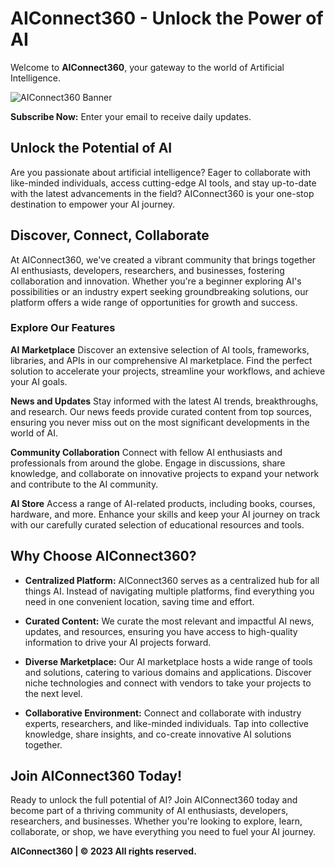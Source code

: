 # **AIConnect360** - Unlock the Power of AI

Welcome to **AIConnect360**, your gateway to the world of Artificial Intelligence.

![AIConnect360 Banner](https://aiconnect360.com/_next/image?url=%2F_next%2Fstatic%2Fmedia%2FAIConnect360-white.f82187eb.png&w=640&q=75)

**Subscribe Now:** Enter your email to receive daily updates.

Unlock the Potential of AI
---------------------------

Are you passionate about artificial intelligence? Eager to collaborate with like-minded individuals, access cutting-edge AI tools, and stay up-to-date with the latest advancements in the field? AIConnect360 is your one-stop destination to empower your AI journey.

Discover, Connect, Collaborate
------------------------------

At AIConnect360, we've created a vibrant community that brings together AI enthusiasts, developers, researchers, and businesses, fostering collaboration and innovation. Whether you're a beginner exploring AI's possibilities or an industry expert seeking groundbreaking solutions, our platform offers a wide range of opportunities for growth and success.

### Explore Our Features

**AI Marketplace**
Discover an extensive selection of AI tools, frameworks, libraries, and APIs in our comprehensive AI marketplace. Find the perfect solution to accelerate your projects, streamline your workflows, and achieve your AI goals.

**News and Updates**
Stay informed with the latest AI trends, breakthroughs, and research. Our news feeds provide curated content from top sources, ensuring you never miss out on the most significant developments in the world of AI.

**Community Collaboration**
Connect with fellow AI enthusiasts and professionals from around the globe. Engage in discussions, share knowledge, and collaborate on innovative projects to expand your network and contribute to the AI community.

**AI Store**
Access a range of AI-related products, including books, courses, hardware, and more. Enhance your skills and keep your AI journey on track with our carefully curated selection of educational resources and tools.

Why Choose AIConnect360?
--------------------------

- **Centralized Platform:** AIConnect360 serves as a centralized hub for all things AI. Instead of navigating multiple platforms, find everything you need in one convenient location, saving time and effort.

- **Curated Content:** We curate the most relevant and impactful AI news, updates, and resources, ensuring you have access to high-quality information to drive your AI projects forward.

- **Diverse Marketplace:** Our AI marketplace hosts a wide range of tools and solutions, catering to various domains and applications. Discover niche technologies and connect with vendors to take your projects to the next level.

- **Collaborative Environment:** Connect and collaborate with industry experts, researchers, and like-minded individuals. Tap into collective knowledge, share insights, and co-create innovative AI solutions together.

Join AIConnect360 Today!
------------------------

Ready to unlock the full potential of AI? Join AIConnect360 today and become part of a thriving community of AI enthusiasts, developers, researchers, and businesses. Whether you're looking to explore, learn, collaborate, or shop, we have everything you need to fuel your AI journey.

**AIConnect360 | © 2023 All rights reserved.**
